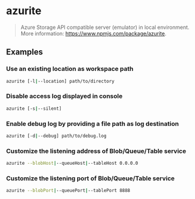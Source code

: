 # azurite

> Azure Storage API compatible server (emulator) in local environment. More information: <https://www.npmjs.com/package/azurite>.

## Examples

### Use an existing location as workspace path

```bash
azurite [-l|--location] path/to/directory
```

### Disable access log displayed in console

```bash
azurite [-s|--silent]
```

### Enable debug log by providing a file path as log destination

```bash
azurite [-d|--debug] path/to/debug.log
```

### Customize the listening address of Blob/Queue/Table service

```bash
azurite --blobHost|--queueHost|--tableHost 0.0.0.0
```

### Customize the listening port of Blob/Queue/Table service

```bash
azurite --blobPort|--queuePort|--tablePort 8888
```
